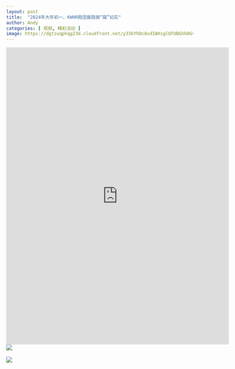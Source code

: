 ```yaml
---
layout: post
title:  "2024年大年初一，KWHR跑团晨跑画“龍”纪实"
author: Andy
categories: [ 视频, 精彩活动 ]
image: https://dgtzuqphqg23d.cloudfront.net/y33kYhDc8vdIWXsglQfUBGhh0Gvzuzvw3YtU54olmt0-2048x1190.jpg
---
```


<iframe width="600" height="800" src="http://xhslink.com/k1J5PB" title="YouTube video player" frameborder="0" allow="accelerometer; autoplay; clipboard-write; encrypted-media; gyroscope; picture-in-picture; web-share" allowfullscreen></iframe>

<img src="https://i.postimg.cc/m2yxcD9c/774-D9-A31-D785-490-D-82-F0-F89700852489.jpg">
<br/><br/>
<img src="https://i.postimg.cc/jdb0dND0/58-D567-E1-38-B1-4-C22-A6-F2-B9-BD01125-F23.png">
